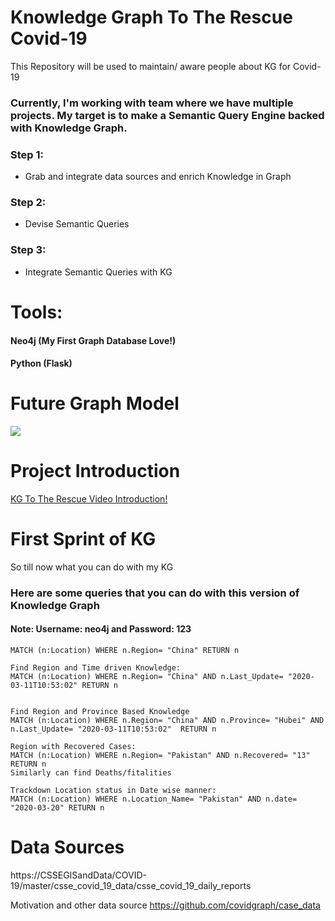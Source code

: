 # Knowledge Graph To The Rescue Covid-19
This Repository will be used to maintain/ aware people about KG for Covid-19
### Currently, I'm working with team where we have multiple projects. My target is to make a Semantic Query Engine backed with Knowledge Graph.
### Step 1:
<ul><li> Grab and integrate data sources and enrich Knowledge in Graph</li></ul>

### Step 2:
<ul><li> Devise Semantic Queries</li></ul>

### Step 3:
<ul><li> Integrate Semantic Queries with KG </li></ul>

# Tools:
#### Neo4j (My First Graph Database Love!)
#### Python (Flask)

# Future Graph Model

<img src= "https://github.com/Siraj1munir/KG_to_the_rescue_covid-19/blob/master/Graph_model_for_KG_NEO4j_Update.jpg">

# Project Introduction
[KG To The Rescue Video Introduction!](https://github.com/Siraj1munir/KG_to_the_rescue_covid-19/blob/master/Intro_to_project.mp4 "KG To The Rescue")
# First Sprint of KG
So till now what you can do with my KG

### Here are some queries that you can do with this version of Knowledge Graph
#### Note: Username: neo4j and Password: 123
~~~ Find Region Specific Knowlege:
MATCH (n:Location) WHERE n.Region= "China" RETURN n 
~~~
~~~
Find Region and Time driven Knowledge:
MATCH (n:Location) WHERE n.Region= "China" AND n.Last_Update= "2020-03-11T10:53:02" RETURN n
~~~
~~~ 

Find Region and Province Based Knowledge
MATCH (n:Location) WHERE n.Region= "China" AND n.Province= "Hubei" AND n.Last_Update= "2020-03-11T10:53:02"  RETURN n
~~~
~~~ 
Region with Recovered Cases:
MATCH (n:Location) WHERE n.Region= "Pakistan" AND n.Recovered= "13" RETURN n
Similarly can find Deaths/fitalities 
~~~
~~~ 
Trackdown Location status in Date wise manner:
MATCH (n:Location) WHERE n.Location_Name= "Pakistan" AND n.date= "2020-03-20" RETURN n 
~~~

# Data Sources
https://CSSEGISandData/COVID-19/master/csse_covid_19_data/csse_covid_19_daily_reports 

Motivation and other data source
https://github.com/covidgraph/case_data
